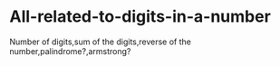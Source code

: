 # All-related-to-digits-in-a-number
Number of digits,sum of the digits,reverse of the number,palindrome?,armstrong?
